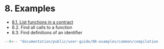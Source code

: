 # 8. Examples

- [8.1. List functions in a contract](./01-list-functions-in-contract/index.md)
- 8.2. Find all calls to a function
- 8.3. Find definitions of an identifier

```ts title="compilation-builder.mts"
--8<-- "documentation/public/user-guide/08-examples/common/compilation-builder.mts"
```
